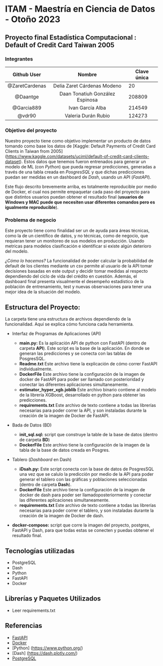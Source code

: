# ITAM - Maestría en Ciencia de Datos - Otoño 2023
## Proyecto final Estadística Computacional : Default of Credit Card Taiwan 2005

### Integrantes

|       Github User        |              Nombre               | Clave única |
| :---------------: | :-------------------------------: | ----------- |
| @ZaretCardenas |    Delia Zaret Cárdenas Modeno    |  20     |
|      @Daantge      | Daan Tonatiuh González Espinosa | 208809      |
|     @Garcia889     |      Ivan García Alba      | 214549      |
|    @vdr90     |    Valeria Durán Rubio     | 124273      |

### **Objetivo del proyecto**
Nuestro proyecto tiene como objetivo implementar un producto de datos tomando como base los datos de [Kaggle: Default Payments of Credit Card Clients in Taiwan from 2005] (https://www.kaggle.com/datasets/uciml/default-of-credit-card-clients-dataset). Estos datos que tenemos fueron entrenados para generar un modelo de ML (con *Python*) que pueda regresar predicciones, generadas a través  de una tabla creada en *PosgresSQL* y que dichas predicciones puedan ser medidas en un dashboard de *Dash*, usando un API (*FastAPI*).

Este flujo descrito brevemente arriba, es totalmente reproducible por medio de Docker, el cual nos permite empaquetar cada paso del proyecto para que distintos usuarios puedan obtener el resultado final (**usuarios de Windows y MAC puede que necesiten usar diferentes comandos pero es igualmente reproducible**).

### **Problema de negocio**
Este proyecto tiene como finalidad ser un de ayuda para áreas técnicas, como la de un científico de datos, y no técnicas, como de negocio, que requieran tener un monitoreo de sus modelos en producción. Usando metricas para modelos clasificación e identificar si existe algún deterioro del modelo. 

*¿Cómo lo hacemos?* La funcionalidad de poder calcular la probabilidad de default de los clientes mediante un csv permite al usuario de la API tomar decisiones basadas en este output y decidir tomar medidas al respecto dependiendo del ciclo de vida del crédito en cuestión. Además, el dashboard final presenta visualmente el desempeño estadístico de la población de entrenamiento, test y nuevas observaciones para tener una mejor idea de la situación del modelo.


## Estructura del Proyecto:
La carpeta tiene una estructura de archivos dependiendo de la funcionalidad. Aquí se explica cómo funciona cada herramienta. 

* Interfaz de Programas de Aplicaciones (API)
  * **main.py:** Es la aplicación API de python con FastAPI  (dentro de carpeta **API**). Este script es la base de la aplicación. En donde se generan las predicciones y se conecta con las tablas de PosgresSQL.
  * **Readme.txt** Este archivo tiene la explicación de cómo correr FastAPI individualmente.
  * **DockerFile** Este archivo tiene la configuración de la imagen de docker de FastAPI para poder ser llamado con posterioridad y conectar las diferentes aplicaciones simultaneamente.
  * **estimator_hyper_xgb.joblib** Este archivo binario contiene al modelo de la librería XGBoost, desarrollado en python para obtener las predicciones.
  * **requirements.txt** Este archivo de texto contiene a todas las librerías necesarias para poder correr la API, y son instaladas durante la creación de la imagen de Docker de FastAPI.
 
* Bada de Datos (BD)
  * **init_sql.sql:** script que construye la table de la base de datos (dentro de carpeta **BD**)
  * **DockerFile** Este archivo tiene la configuración de la imagen de la tabla de la base de datos creada en Posgres.

* Tablero (*Dashboard* en Dash)
  * **iDsah.py:** Este script conecta con la base de datos de PosgresSQL una vez que se calulo la predicción por medio de la API para poder generar el tablero con las gráficas y poblaciones seleccionadas (dentro de carpeta **Dash**).
  * **DockerFile** Este archivo tiene la configuración de la imagen de docker de dash para poder ser llamadoposteriormente y conectar las diferentes aplicaciones simultaneamente. 
  * **requirements.txt** Este archivo de texto contiene a todas las librerías necesarias para poder correr el tablero, y son instaladas durante la creación de la imagen de Docker de dash.

* **docker-compose:** script que corre la imagen del proyecto, postgres, FastAPI y Dash, para que todas estas se conecten y puedas obtener el resultado final.



##  Tecnologías utilizadas

* PostgreSQL
* Dash
* Python
* FastAPI
* Docker

## Librerías y Paquetes Utilizados

 - Leer requirements.txt

## Referencias 

* [FastAPI](https://fastapi.tiangolo.com/)
* [Docker](https://docs.docker.com/develop/develop-images/dockerfile_best-practices/)
* [Python] (https://www.python.org/)
* [Dash] (https://dash.plotly.com/)
* [PostgreSQL]((https://www.postgresql.org/)https://www.postgresql.org/)
